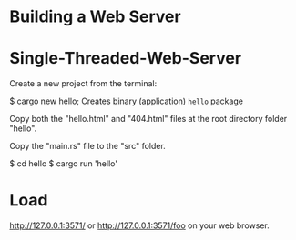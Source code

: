 # Building a Web Server
# Single-Threaded-Web-Server

Create a new project from the terminal: 

$ cargo new hello;
Creates binary (application) `hello` package

Copy both the "hello.html" and "404.html" files at the root directory folder "hello".

Copy the "main.rs" file to the "src" folder.

$ cd hello
$ cargo run 'hello'

# Load
http://127.0.0.1:3571/ or http://127.0.0.1:3571/foo on your web browser. 

